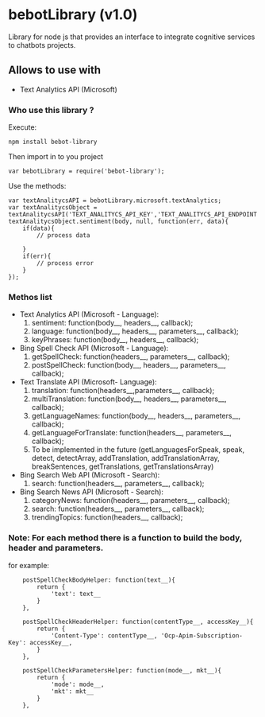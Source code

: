 # bebotLibrary (v1.0)
Library for node js that provides an interface to integrate cognitive services to chatbots projects.

## Allows to use with
- Text Analytics API (Microsoft)

### Who use this library ?
Execute:
```
npm install bebot-library
```
Then import in to you project
```
var bebotLibrary = require('bebot-library');

```
Use the methods:
```
var textAnalitycsAPI = bebotLibrary.microsoft.textAnalytics;
var textAnalitycsObject = textAnalitycsAPI('TEXT_ANALITYCS_API_KEY','TEXT_ANALITYCS_API_ENDPOINT');
textAnalitycsObject.sentiment(body, null, function(err, data){
    if(data){
        // process data

    }
    if(err){
        // process error
    }
});
```

### Methos list
- Text Analytics API (Microsoft - Language):
	1. sentiment: function(body__, headers__, callback);
	2. language: function(body__, headers__, parameters__, callback);
	3. keyPhrases: function(body__, headers__, callback);
- Bing Spell Check API (Microsoft - Language):
	1. getSpellCheck: function(headers__, parameters__, callback);
	2. postSpellCheck: function(body__, headers__, parameters__, callback);
- Text Translate API (Microsoft- Language):
    1. translation: function(headers__,parameters__, callback);
    2. multiTranslation: function(body__, headers__, parameters__, callback);
    3. getLanguageNames: function(body__, headers__, parameters__, callback);
    4. getLanguageForTranslate: function(headers__, parameters__, callback);
    5. To be implemented in the future (getLanguagesForSpeak, speak, detect, detectArray, addTranslation, addTranslationArray, breakSentences, getTranslations, getTranslationsArray)
- Bing Search Web API (Microsoft - Search):
    1. search: function(headers__, parameters__, callback);
- Bing Search News API (Microsoft - Search):
    1. categoryNews: function(headers__, parameters__, callback);
    2. search: function(headers__, parameters__, callback);
    3. trendingTopics: function(headers__, callback);
    

### Note: For each method there is a function to build the body, header and parameters.
for example: 
```
    postSpellCheckBodyHelper: function(text__){
        return {
            'text': text__
        }
    },

    postSpellCheckHeaderHelper: function(contentType__, accessKey__){
        return {
            'Content-Type': contentType__, 'Ocp-Apim-Subscription-Key': accessKey__,
        }
    },

    postSpellCheckParametersHelper: function(mode__, mkt__){
        return {
            'mode': mode__,
            'mkt': mkt__
        }
    },
```